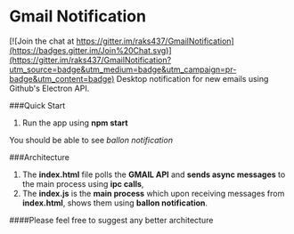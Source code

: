 # Gmail Notification

[![Join the chat at https://gitter.im/raks437/GmailNotification](https://badges.gitter.im/Join%20Chat.svg)](https://gitter.im/raks437/GmailNotification?utm_source=badge&utm_medium=badge&utm_campaign=pr-badge&utm_content=badge)
Desktop notification for new emails using Github's Electron API.

###Quick Start

1. Run the app using **npm start**

You should be able to see *ballon notification*

###Architecture
1. The **index.html** file polls the **GMAIL API** and **sends async messages** to the main process using **ipc calls**,
2. The **index.js** is the **main process** which upon receiving messages from **index.html**, shows them using **ballon notification**.

####Please feel free to suggest any better architecture
